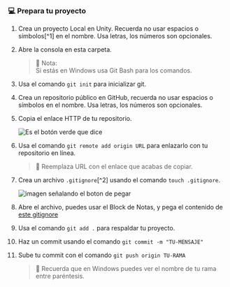 ### 💻 Prepara tu proyecto

1. Crea un proyecto Local en Unity. Recuerda no usar espacios o símbolos[^1] en el nombre. Usa letras, los números son opcionales.

2. Abre la consola en esta carpeta.

	> 📌 Nota: <br/>
	> Si estás en Windows usa Git Bash para los comandos.

3. Usa el comando `git init` para inicializar git.

1. Crea un repositorio público en GitHub, recuerda no usar espacios o símbolos en el nombre. Usa letras, los números son opcionales.

5. Copia el enlace HTTP de tu repositorio.
	
	![Es el botón verde que dice <Code>](imagenes/btnCode.png)

4. Usa el comando `git remote add origin URL` para enlazarlo con tu repositorio en línea.

	> 👀 Reemplaza URL con el enlace que acabas de copiar.

5. Crea un archivo `.gitignore`[^2] usando el comando `touch .gitignore`.

	![imagen señalando el boton de pegar](imagenes/gitignoreReferencia.png)

9. Abre el archivo, puedes usar el Block de Notas, y pega el contenido de [este gitignore](https://github.com/github/gitignore/blob/main/Unity.gitignore)

6. Usa el comando `git add .` para respaldar tu proyecto.

7. Haz un commit usando el comando `git commit -m "TU-MENSAJE"`

8. Sube tu commit con el comando `git push origin TU-RAMA`

	> 💭 Recuerda que en Windows puedes ver el nombre de tu rama entre paréntesis.

	[Foto de Git Bash]: #
